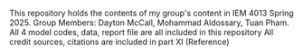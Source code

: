 This repository holds the contents of my group's content in IEM 4013 Spring 2025.
Group Members: Dayton McCall, Mohammad Aldossary, Tuan Pham. 
All 4 model codes, data, report file are all included in this repository 
All credit sources, citations are included in part XI (Reference) 
